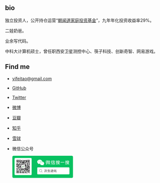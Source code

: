 ## bio

独立投资人，公开持仓运营“[朝闻道家庭投资基金](https://yifeitao.com/zhaowendao)”，九年年化投资收益率29%。

二娃奶爸。

业余写代码。

中科大计算机硕士，曾任职西安卫星测控中心、筷子科技、创新奇智、网易游戏。

## Find me

* <yifeitao@gmail.com>
* [GitHub](https://github.com/ifeitao)
* [Twitter](https://twitter.com/ifeitao)
* [微博](https://weibo.com/u/1646113497)
* [豆瓣](https://www.douban.com/people/yisha7/)
* [知乎](https://www.zhihu.com/people/yifeitao)
* [雪球](https://xueqiu.com/u/2551471836)
* 微信公众号
  
  <img src="https://github.com/ifeitao/ifeitao/blob/main/weixin.png" width="200px" />
